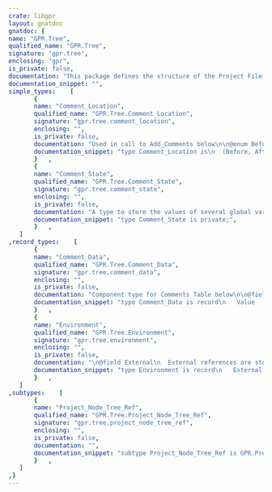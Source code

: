 ```yaml
---
crate: libgpr
layout: gnatdoc
gnatdoc: {
name: "GPR.Tree",
qualified_name: "GPR.Tree",
signature: "gpr.tree",
enclosing: "gpr",
is_private: false,
documentation: "This package defines the structure of the Project File tree",
documentation_snippet: "",
simple_types:    [
       {
       name: "Comment_Location",
       qualified_name: "GPR.Tree.Comment_Location",
       signature: "gpr.tree.comment_location",
       enclosing: "",
       is_private: false,
       documentation: "Used in call to Add_Comments below\n\n@enum Before\n@enum After\n@enum Before_End\n@enum After_End\n@enum End_Of_Line",
       documentation_snippet: "type Comment_Location is\n  (Before, After, Before_End, After_End, End_Of_Line);",
       }   ,
       {
       name: "Comment_State",
       qualified_name: "GPR.Tree.Comment_State",
       signature: "gpr.tree.comment_state",
       enclosing: "",
       is_private: false,
       documentation: "A type to store the values of several global variables related to\ncomments.",
       documentation_snippet: "type Comment_State is private;",
       }   ,
   ]
,record_types:    [
       {
       name: "Comment_Data",
       qualified_name: "GPR.Tree.Comment_Data",
       signature: "gpr.tree.comment_data",
       enclosing: "",
       is_private: false,
       documentation: "Component type for Comments Table below\n\n@field Value\n@field Follows_Empty_Line\n@field Is_Followed_By_Empty_Line",
       documentation_snippet: "type Comment_Data is record\n   Value                     : Name_Id := No_Name;\n   Follows_Empty_Line        : Boolean := False;\n   Is_Followed_By_Empty_Line : Boolean := False;\nend record;",
       }   ,
       {
       name: "Environment",
       qualified_name: "GPR.Tree.Environment",
       signature: "gpr.tree.environment",
       enclosing: "",
       is_private: false,
       documentation: "\n@field External\n  External references are stored in this hash table (and manipulated\n  through subprograms in prj-ext.ads). External references are\n  project-tree specific so that one can load the same tree twice but\n  have two views of it, for instance.\n@field Project_Path\n  The project path is tree specific, since we might want to load\n  simultaneously multiple projects, each with its own search path, in\n  particular when using different compilers with different default\n  search directories.\n@field Flags",
       documentation_snippet: "type Environment is record\n   External : GPR.Ext.External_References;\n   Project_Path : aliased GPR.Env.Project_Search_Path;\n   Flags : Processing_Flags;\nend record;",
       }   ,
   ]
,subtypes:    [
       {
       name: "Project_Node_Tree_Ref",
       qualified_name: "GPR.Tree.Project_Node_Tree_Ref",
       signature: "gpr.tree.project_node_tree_ref",
       enclosing: "",
       is_private: false,
       documentation: "",
       documentation_snippet: "subtype Project_Node_Tree_Ref is GPR.Project_Node_Tree_Ref;",
       }   ,
   ]
,}
---
```

